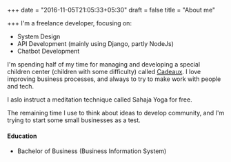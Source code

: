 +++
date = "2016-11-05T21:05:33+05:30"
draft = false
title = "About me"

+++
I'm a freelance developer, focusing on:

 - System Design
 - API Development (mainly using Django, partly NodeJs)
 - Chatbot Development

I'm spending half of my time for managing and developing a special children center (children with some difficulty) called [Cadeaux](https://www.facebook.com/thamvantamlydanang). I love improving business processes, and always to try to make work with people and tech.

I aslo instruct a meditation technique called Sahaja Yoga for free.

The remaining time I use to think about ideas to develop community, and I'm trying to start some small businesses as a test.

<!-- ![This is me][1] -->



#### Education

* Bachelor of Business (Business Information System)


<!-- [1]: /img/about.jpg -->
